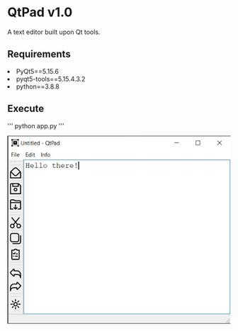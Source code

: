 # QtPad v1.0
A text editor built upon Qt tools.

## Requirements
<li>PyQt5==5.15.6</li>
<li>pyqt5-tools==5.15.4.3.2</li>
<li>python==3.8.8</li>

## Execute
'''
python app.py
'''

![QtPad screenshot](https://github.com/oron-sinaa/text-editor-qt/blob/main/snaps/light_mode_ss.jpg)
